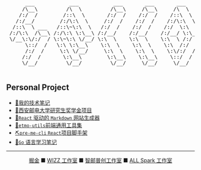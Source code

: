 <pre align="center">
      ___           ___           ___       ___       ___     
     /\__\         /\  \         /\__\     /\__\     /\  \    
    /:/  /        /::\  \       /:/  /    /:/  /    /::\  \   
   /:/__/        /:/\:\  \     /:/  /    /:/  /    /:/\:\  \  
  /::\  \ ___   /::\~\:\  \   /:/  /    /:/  /    /:/  \:\  \ 
 /:/\:\  /\__\ /:/\:\ \:\__\ /:/__/    /:/__/    /:/__/ \:\__\
 \/__\:\/:/  / \:\~\:\ \/__/ \:\  \    \:\  \    \:\  \ /:/  /
      \::/  /   \:\ \:\__\    \:\  \    \:\  \    \:\  /:/  / 
      /:/  /     \:\ \/__/     \:\  \    \:\  \    \:\/:/  /  
     /:/  /       \:\__\        \:\__\    \:\__\    \::/  /   
     \/__/         \/__/         \/__/     \/__/     \/__/    

</pre>

## Personal Project

- [🎉我的技术笔记](https://baiziyu-fe.github.io/notes/)
- [🥇西安邮电大学研究生奖学金项目](https://baiziyu-personal-product.github.io/xupt-scholarship-fe/)
- [🎨`React` 驱动的 `Markdown` 网站生成器](https://github.com/baiziyu-fe/react-sorcery)
- [🎯`etmo-utils`前端通用工具集](https://github.com/baiziyu-fe/etmo-utils)
- [⛏`pre-me-cli` `React`项目脚手架](https://github.com/baiziyu-fe/pre-me-cli)
- [📘`Go` 语言学习笔记](https://github.com/baiziyu-fe/go-study)


---

<div align="center">
      <a href="https://juejin.cn/user/870468941264270">掘金</a> ■ <a href="https://wizzstudio.com/">WIZZ 工作室</a> ■ <a href="https://zypc.xupt.edu.cn/">智邮普创工作室</a> ■ <a href="https://space.bilibili.com/386011606?spm_id_from=333.337.search-card.all.click">ALL Spark 工作室</a>
</div>
